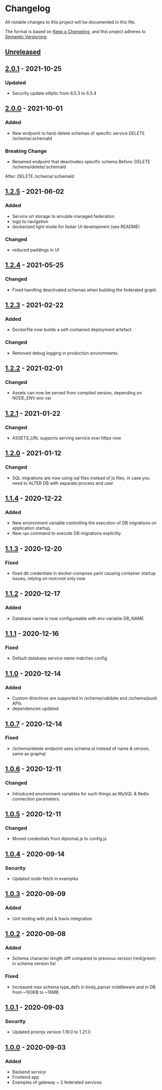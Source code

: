 # Changelog

All notable changes to this project will be documented in this file.

The format is based on [Keep a Changelog](https://keepachangelog.com/en/1.0.0/),
and this project adheres to [Semantic Versioning](https://semver.org/spec/v2.0.0.html).

## [Unreleased]

## [2.0.1] - 2021-10-25
### Updated
- Security update elliptic from 6.5.3 to 6.5.4

## [2.0.0] - 2021-10-01

### Added

- New endpoint to hard-delete schemas of specific service
  DELETE /schema/:schemaId

### Breaking Change

- Renamed endpoint that deactivates specific schema
  Before:
  DELETE /schema/delete/:schemaId

After:
DELETE /schema/:schemaId

## [1.2.5] - 2021-06-02

### Added

- Service url storage to emulate managed federation
- logo to navigation
- dockerized light mode for faster UI development (see README)

### Changed

- reduced paddings in UI

## [1.2.4] - 2021-05-25

### Changed

- Fixed handling deactivated schemas when building the federated graph

## [1.2.3] - 2021-02-22

### Added

- Dockerfile now builds a self-contained deployment artefact.

### Changed

- Removed debug logging in production environments.

## [1.2.2] - 2021-02-01

### Changed

- Assets can now be served from compiled version, depending on NODE_ENV env var

## [1.2.1] - 2021-01-22

### Changed

- ASSETS_URL supports serving service over https now

## [1.2.0] - 2021-01-12

### Changed

- SQL migrations are now using sql files instead of js files, in case you need to ALTER DB with separate process and user

## [1.1.4] - 2020-12-22

### Added

- New environment variable controlling the execution of DB migrations on application startup.
- New `npm` command to execute DB migrations explicitly.

## [1.1.3] - 2020-12-20

### Fixed

- fixed db credentials in docker-compose.yaml causing container startup issues, relying on root:root only now

## [1.1.2] - 2020-12-17

### Added

- Database name is now configureable with env variable DB_NAME

## [1.1.1] - 2020-12-16

### Fixed

- Default database service name matches config

## [1.1.0] - 2020-12-14

### Added

- Custom directives are supported in /schema/validate and /schema/push APIs
- dependencies updated

## [1.0.7] - 2020-12-14

### Fixed

- /schema/delete endpoint uses schema id instead of name & version, same as graphql

## [1.0.6] - 2020-12-11

### Changed

- Introduced environment variables for such things as MySQL & Redis connection parameters.

## [1.0.5] - 2020-12-11

### Changed

- Moved credentials from diplomat.js to config.js

## [1.0.4] - 2020-09-14

### Security

- Updated node-fetch in examples

## [1.0.3] - 2020-09-09

### Added

- Unit testing with jest & travis integration

## [1.0.2] - 2020-09-08

### Added

- Schema character length diff compared to previous version (red/green) in schema version list

### Fixed

- Increased max schema type_defs in body_parser middleware and in DB from ~100KB to ~16MB

## [1.0.1] - 2020-09-03

### Security

- Updated prismjs version 1.19.0 to 1.21.0

## [1.0.0] - 2020-09-03

### Added

- Backend service
- Frontend app
- Examples of gateway + 2 federated services

[unreleased]: https://github.com/pipedrive/graphql-schema-registry/compare/v2.0.1...HEAD
[2.0.1]: https://github.com/pipedrive/graphql-schema-registry/compare/v2.0.0...v2.0.1
[2.0.0]: https://github.com/pipedrive/graphql-schema-registry/compare/v1.2.5...v2.0.0
[1.2.5]: https://github.com/pipedrive/graphql-schema-registry/compare/v1.2.4...v1.2.5
[1.2.4]: https://github.com/pipedrive/graphql-schema-registry/compare/v1.2.3...v1.2.4
[1.2.3]: https://github.com/pipedrive/graphql-schema-registry/compare/v1.2.2...v1.2.3
[1.2.2]: https://github.com/pipedrive/graphql-schema-registry/compare/v1.2.1...v1.2.2
[1.2.1]: https://github.com/pipedrive/graphql-schema-registry/compare/v1.2.0...v1.2.1
[1.2.0]: https://github.com/pipedrive/graphql-schema-registry/compare/v1.1.4...v1.2.0
[1.1.4]: https://github.com/pipedrive/graphql-schema-registry/compare/v1.1.3...v1.1.4
[1.1.3]: https://github.com/pipedrive/graphql-schema-registry/compare/v1.1.2...v1.1.3
[1.1.2]: https://github.com/pipedrive/graphql-schema-registry/compare/v1.1.1...v1.1.2
[1.1.1]: https://github.com/pipedrive/graphql-schema-registry/compare/v1.1.0...v1.1.1
[1.1.0]: https://github.com/pipedrive/graphql-schema-registry/compare/v1.0.7...v1.1.0
[1.0.7]: https://github.com/pipedrive/graphql-schema-registry/compare/v1.0.6...v1.0.7
[1.0.6]: https://github.com/pipedrive/graphql-schema-registry/compare/v1.0.5...v1.0.6
[1.0.5]: https://github.com/pipedrive/graphql-schema-registry/compare/v1.0.4...v1.0.5
[1.0.4]: https://github.com/pipedrive/graphql-schema-registry/compare/v1.0.3...v1.0.4
[1.0.3]: https://github.com/pipedrive/graphql-schema-registry/compare/v1.0.2...v1.0.3
[1.0.2]: https://github.com/pipedrive/graphql-schema-registry/compare/v1.0.1...v1.0.2
[1.0.1]: https://github.com/pipedrive/graphql-schema-registry/compare/v1.0.1...v1.0.1
[1.0.0]: https://github.com/pipedrive/graphql-schema-registry/compare/v1.0.0...v1.0.0

